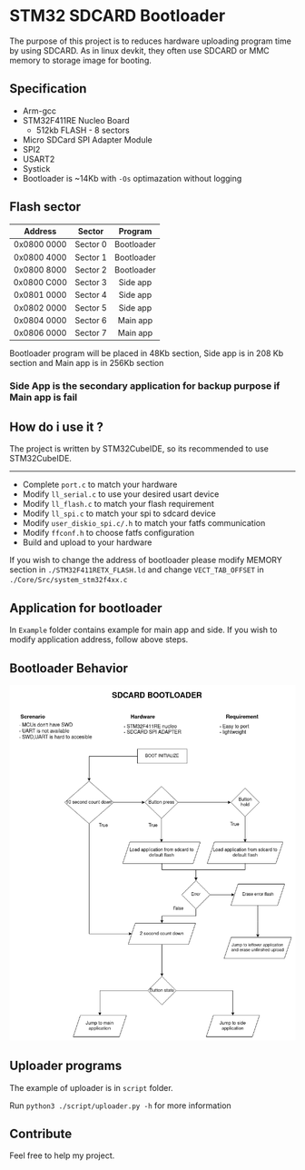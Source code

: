 # STM32 SDCARD Bootloader
The purpose of this project is to reduces  hardware uploading program time by using SDCARD. As in linux devkit, they often use SDCARD or MMC memory to storage image for booting.
## Specification
- Arm-gcc
- STM32F411RE Nucleo Board
	- 512kb FLASH - 8 sectors
- Micro SDCard SPI Adapter Module 
- SPI2
- USART2
- Systick
- Bootloader is ~14Kb with ```-Os``` optimazation without logging
## Flash sector
| Address | Sector | Program |
| :---:  | :---: | :---: |
| 0x0800 0000 | Sector 0 | Bootloader |
| 0x0800 4000 | Sector 1 | Bootloader |
| 0x0800 8000 | Sector 2 | Bootloader |
| 0x0800 C000 | Sector 3 | Side app |
| 0x0801 0000 | Sector 4 | Side app |
| 0x0802 0000 | Sector 5 | Side app |
| 0x0804 0000 | Sector 6 | Main app |
| 0x0806 0000 | Sector 7 | Main app |

Bootloader program will be placed in 48Kb section, Side app is in 208 Kb section and Main app is in 256Kb section 

### **Side App is the secondary application for backup purpose if Main app is fail**
## How do i use it ?
The project is written by STM32CubeIDE, so its recommended to use STM32CubeIDE.

---
- Complete ```port.c``` to match your hardware
- Modify ```ll_serial.c``` to use your desired usart device
- Modify ```ll_flash.c``` to match your flash requirement
- Modify ```ll_spi.c```  to match your spi to sdcard device
- Modify ```user_diskio_spi.c/.h``` to match your fatfs communication
- Modify ```ffconf.h``` to choose fatfs configuration
- Build and upload to your hardware

If you wish to change the address of bootloader please modify MEMORY section in ```./STM32F411RETX_FLASH.ld``` and change ```VECT_TAB_OFFSET``` in ```./Core/Src/system_stm32f4xx.c```

## Application for bootloader
In ```Example``` folder contains example for main app and side. If you wish to modify application address, follow above steps.
## Bootloader Behavior
![img](./assets/flowchart.png "Bootloader flowchart")

## Uploader programs
The example of uploader is in ```script``` folder.

Run ```python3 ./script/uploader.py -h``` for more information
## Contribute
Feel free to help my project.

